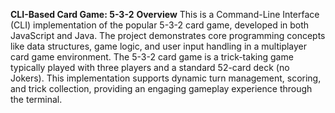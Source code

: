 **CLI-Based Card Game: 5-3-2**
**Overview**
This is a Command-Line Interface (CLI) implementation of the popular 5-3-2 card game, developed in both JavaScript and Java. The project demonstrates core programming concepts like data structures, game logic, and user input handling in a multiplayer card game environment.
The 5-3-2 card game is a trick-taking game typically played with three players and a standard 52-card deck (no Jokers). This implementation supports dynamic turn management, scoring, and trick collection, providing an engaging gameplay experience through the terminal.

